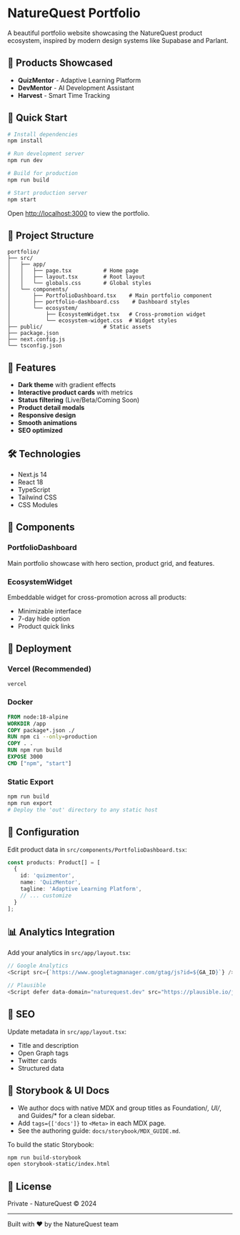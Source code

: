 # NatureQuest Portfolio

A beautiful portfolio website showcasing the NatureQuest product ecosystem, inspired by modern design systems like Supabase and Parlant.

## 🎯 Products Showcased

- **QuizMentor** - Adaptive Learning Platform
- **DevMentor** - AI Development Assistant  
- **Harvest** - Smart Time Tracking

## 🚀 Quick Start

```bash
# Install dependencies
npm install

# Run development server
npm run dev

# Build for production
npm run build

# Start production server
npm start
```

Open [http://localhost:3000](http://localhost:3000) to view the portfolio.

## 📁 Project Structure

```
portfolio/
├── src/
│   ├── app/
│   │   ├── page.tsx          # Home page
│   │   ├── layout.tsx        # Root layout
│   │   └── globals.css       # Global styles
│   └── components/
│       ├── PortfolioDashboard.tsx    # Main portfolio component
│       ├── portfolio-dashboard.css    # Dashboard styles
│       └── ecosystem/
│           ├── EcosystemWidget.tsx   # Cross-promotion widget
│           └── ecosystem-widget.css  # Widget styles
├── public/                   # Static assets
├── package.json
├── next.config.js
└── tsconfig.json
```

## 🎨 Features

- **Dark theme** with gradient effects
- **Interactive product cards** with metrics
- **Status filtering** (Live/Beta/Coming Soon)
- **Product detail modals**
- **Responsive design**
- **Smooth animations**
- **SEO optimized**

## 🛠️ Technologies

- Next.js 14
- React 18
- TypeScript
- Tailwind CSS
- CSS Modules

## 📱 Components

### PortfolioDashboard
Main portfolio showcase with hero section, product grid, and features.

### EcosystemWidget
Embeddable widget for cross-promotion across all products:
- Minimizable interface
- 7-day hide option
- Product quick links

## 🚢 Deployment

### Vercel (Recommended)
```bash
vercel
```

### Docker
```dockerfile
FROM node:18-alpine
WORKDIR /app
COPY package*.json ./
RUN npm ci --only=production
COPY . .
RUN npm run build
EXPOSE 3000
CMD ["npm", "start"]
```

### Static Export
```bash
npm run build
npm run export
# Deploy the 'out' directory to any static host
```

## 🔧 Configuration

Edit product data in `src/components/PortfolioDashboard.tsx`:

```typescript
const products: Product[] = [
  {
    id: 'quizmentor',
    name: 'QuizMentor',
    tagline: 'Adaptive Learning Platform',
    // ... customize
  }
];
```

## 📊 Analytics Integration

Add your analytics in `src/app/layout.tsx`:

```typescript
// Google Analytics
<Script src={`https://www.googletagmanager.com/gtag/js?id=${GA_ID}`} />

// Plausible
<Script defer data-domain="naturequest.dev" src="https://plausible.io/js/script.js" />
```

## 🎯 SEO

Update metadata in `src/app/layout.tsx`:
- Title and description
- Open Graph tags
- Twitter cards
- Structured data

## 📖 Storybook & UI Docs

- We author docs with native MDX and group titles as Foundation/*, UI/*, and Guides/* for a clean sidebar.
- Add `tags={['docs']}` to `<Meta>` in each MDX page.
- See the authoring guide: `docs/storybook/MDX_GUIDE.md`.

To build the static Storybook:

```bash
npm run build-storybook
open storybook-static/index.html
```

## 📝 License

Private - NatureQuest © 2024

---

Built with ❤️ by the NatureQuest team
